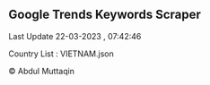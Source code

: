 

## Google Trends Keywords Scraper 
 
Last Update 22-03-2023 , 07:42:46

Country List :
VIETNAM.json



© Abdul Muttaqin 
